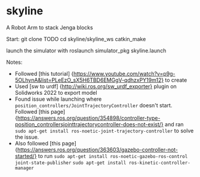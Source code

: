 # skyline
A Robot Arm to stack Jenga blocks


Start:
git clone TODO
cd skyline/skyline_ws
catkin_make

launch the simulator with
roslaunch simulator_pkg skyline.launch

Notes:
- Followed [this tutorial] {https://www.youtube.com/watch?v=p9g-5OLhynA&list=PLeEzO_sX5H6TBD6EMGgV-qdhzxPY19m12} to create
- Used [sw to urdf] {http://wiki.ros.org/sw_urdf_exporter} plugin on Solidworks 2022 to export model
- Found issue while launching where `position_controllers/JointTrajectoryController` doesn't start. Followed [this page] {https://answers.ros.org/question/354898/controller-type-position_controllersjointtrajectorycontroller-does-not-exist/} and ran `sudo apt-get install ros-noetic-joint-trajectory-controller` to solve the issue.
- Also followed [this page] {https://answers.ros.org/question/363603/gazebo-controller-not-started/} to run `sudo apt-get install ros-noetic-gazebo-ros-control joint-state-publisher` `sudo apt-get install ros-kinetic-controller-manager`
